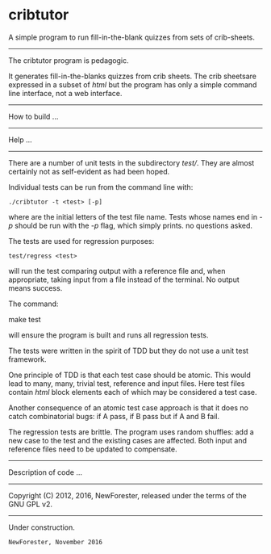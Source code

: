 # cribtutor
A simple program to run fill-in-the-blank quizzes from sets of crib-sheets.

---

The cribtutor program is pedagogic.

It generates fill-in-the-blanks quizzes from crib sheets.
The crib sheetsare expressed in a subset of _html_
but the program has only a simple command line interface, not a web interface.

---

How to build ...

---

Help ...

---

There are a number of unit tests in the subdirectory _test/_.
They are almost certainly not as self-evident as had been hoped.

Individual tests can be run from the command line with:

    ./cribtutor -t <test> [-p]

where <test> are the initial letters of the test file name.
Tests whose names end in _-p_ should be run with the _-p_ flag,
which simply prints. no questions asked.

The tests are used for regression purposes:

    test/regress <test>

will run the test comparing output with a reference file and,
when appropriate, taking input from a file instead of the terminal.
No output means success.

The command:

   make test

will ensure the program is built and runs all regression tests.

The tests were written in the spirit of TDD but they do not use a unit test framework.

One principle of TDD is that each test case should be atomic.
This would lead to many, many, trivial test, reference and input files.
Here test files contain _html_ block elements each of which may be considered a test case.

Another consequence of an atomic test case approach is that it does no catch combinatorial bugs:
if A pass, if B pass but if A and B fail.

The regression tests are brittle.
The program uses random shuffles:
add a new case to the test and the existing cases are affected.
Both input and reference files need to be updated to compensate.

---

Description of code ...

---

Copyright (C) 2012, 2016, NewForester, released under the terms of the GNU GPL v2.

---

Under construction.

    NewForester, November 2016
